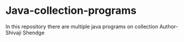 # Java-collection-programs
In this repository there are multiple java programs on collection
Author- Shivaji Shendge
